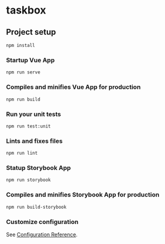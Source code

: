 # taskbox

## Project setup
```
npm install
```

### Startup Vue App
```
npm run serve
```

### Compiles and minifies Vue App for production
```
npm run build
```

### Run your unit tests
```
npm run test:unit
```

### Lints and fixes files
```
npm run lint
```

### Statup Storybook App
```
npm run storybook
```

### Compiles and minifies Storybook App for production
```
npm run build-storybook
```

### Customize configuration
See [Configuration Reference](https://cli.vuejs.org/config/).
